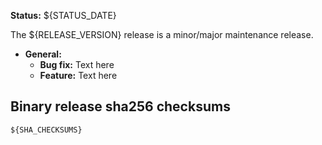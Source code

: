 **Status:** ${STATUS_DATE}

The ${RELEASE_VERSION} release is a minor/major maintenance release.

* **General:**
  * **Bug fix:** Text here
  * **Feature:** Text here

## Binary release sha256 checksums

```
${SHA_CHECKSUMS}
```
